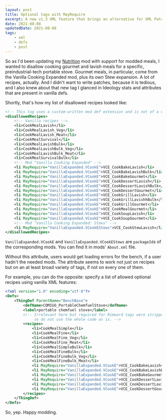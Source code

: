 ```yaml
---
layout: post
title: Optional tags with MayRequire
excerpt: A new v1.3 XML feature that brings an alternative for XML Patches when you want to provide a support for an optional mod.
date: 2021-08-08
updatedDate: 2021-08-08
tags:
    - xml
    - defs
    - post
---
```

So as I'd been updating my [Nutrition](https://steamcommunity.com/sharedfiles/filedetails/?id=2546863371) mod with support for modded meals, I wanted to disallow cooking gourmet and lavish meals for a specific, preindustrial-tech portable stove. Gourmet meals, in particular, come from the Vanilla Cooking Expanded mod, plus its own Stew expansion. A lot of recipes, actually. And I didn't want to write patches, because it is tedious, and I also knew about that new tag I glanced in Ideology stats and attributes that are present in vanilla defs.

Shortly, that's how my list of disallowed recipes looked like:

```xml
<!-- This tag uses a custom-written mod def extension and is not of a vanilla API -->
<disallowedRecipes>
    <!-- Vanilla recipes -->
    <li>CookMealLavish</li>
    <li>CookMealLavish_Veg</li>
    <li>CookMealLavish_Meat</li>
    <li>CookMealSurvival</li>
    <li>CookMealLavishBulk</li>
    <li>CookMealLavishBulk_Veg</li>
    <li>CookMealLavishBulk_Meat</li>
    <li>CookMealSurvivalBulk</li>
    <!-- Mod "Vanilla Cooking Expanded" -->
    <li MayRequire="VanillaExpanded.VCookE">VCE_CookBakeLavish</li>
    <li MayRequire="VanillaExpanded.VCookE">VCE_CookBakeLavishBulk</li>
    <li MayRequire="VanillaExpanded.VCookE">VCE_CookBakeGourmet</li>
    <li MayRequire="VanillaExpanded.VCookE">VCE_CookDessertLavish</li>
    <li MayRequire="VanillaExpanded.VCookE">VCE_CookDessertLavishBulk</li>
    <li MayRequire="VanillaExpanded.VCookE">VCE_CookDessertGourmet</li>
    <li MayRequire="VanillaExpanded.VCookE">VCE_CookGrillLavish</li>
    <li MayRequire="VanillaExpanded.VCookE">VCE_CookGrillLavishhBulk</li>
    <li MayRequire="VanillaExpanded.VCookE">VCE_CookGrillGourmet</li>
    <li MayRequire="VanillaExpanded.VCookE">VCE_CookMealGourmet</li>
    <li MayRequire="VanillaExpanded.VCookE">VCE_CookSoupLavish</li>
    <li MayRequire="VanillaExpanded.VCookE">VCE_CookSoupGourmet</li>
    <!-- Mod "Vanilla Cooking Expanded: Stews" -->
    <li MayRequire="VanillaExpanded.VCookEStews">VCE_CookStewLavish</li>
</disallowedRecipes>
```

`VanillaExpanded.VCookE` and `VanillaExpanded.VCookEStews` are `packageId`s of the corresponding mods. You can find it in mods' `About.xml` file.

Without this attribute, users would get loading errors for the bench, if a user hadn't the needed mods. The attribute seems to work not just on recipes but on an at least broad variety of tags, if not on every one of them.

For example, you can do the opposite: specify a list of allowed optional recipes using vanilla XML features:

```xml
<?xml version="1.0" encoding="utf-8"?>
<Defs>
    <ThingDef ParentName="BenchBase">
        <defName>COMIGO_PortableChemfuelStove</defName>
        <label>portable chemfuel stove</label>
        <!-- Irrelevant here but required for Rimword tags were stripped out,
             so do not use the whole code as is. -->
        <recipes>
            <li>CookMealSimple</li>
            <li>CookMealFine</li>
            <li>CookMealFine_Veg</li>
            <li>CookMealFine_Meat</li>
            <li>CookMealSimpleBulk</li>
            <li>CookMealFineBulk</li>
            <li>CookMealFineBulk_Veg</li>
            <li>CookMealFineBulk_Meat</li>
            <li MayRequire="VanillaExpanded.VCookE">VCE_CookBakeLavish</li>
            <li MayRequire="VanillaExpanded.VCookE">VCE_CookBakeLavishBulk</li>
            <li MayRequire="VanillaExpanded.VCookE">VCE_CookBakeGourmet</li>
            <li MayRequire="VanillaExpanded.VCookE">VCE_CookDessertLavish</li>
            <li MayRequire="VanillaExpanded.VCookE">VCE_CookDessertLavishBulk</li>
            <li MayRequire="VanillaExpanded.VCookE">VCE_CookDessertGourmet</li>
        </recipes>
    </ThingDef>
</Defs>
```

So, yep. Happy modding.